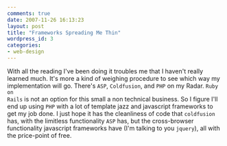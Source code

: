 ```yaml
---
comments: true
date: 2007-11-26 16:13:23
layout: post
title: "Frameworks Spreading Me Thin"
wordpress_id: 3
categories:
- web-design
---
```


With all the reading I've been doing it troubles me that I haven't really learned much. It's more a kind of weighing procedure to see which way my implementation will go. There's <code>ASP</code>, <code>Coldfusion</code>, and <code>PHP</code> on my Radar. <code>Ruby on Rails</code> is not an option for this small a non technical business. So I figure I'll end up using <code>PHP</code> with a lot of template jazz and javascript frameworks to get my job done. I just hope it has the cleanliness of code that <code>coldfusion</code> has, with the limitless functionality <code>ASP</code> has, but the cross-browser functionality javascript frameworks have (I'm talking to you <code>jquery</code>), all with the price-point of free.
